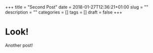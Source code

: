 +++
title = "Second Post"
date = 2018-01-27T12:36:21+01:00
slug = ""
description = ""
categories = []
tags = []
draft = false
+++

# Look!

Another post!
